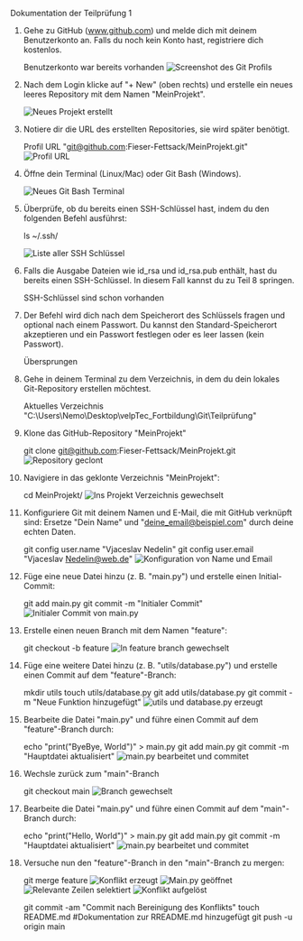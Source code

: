 Dokumentation der Teilprüfung 1 

1. Gehe zu GitHub (www.github.com) und melde dich mit deinem Benutzerkonto an. 
Falls du noch kein Konto hast, registriere dich kostenlos.

	Benutzerkonto war bereits vorhanden
	![Screenshot des Git Profils](images/Bild1.png)

2. Nach dem Login klicke auf "+ New" (oben rechts) und erstelle ein neues leeres Repository mit dem Namen "MeinProjekt".
 
	![Neues Projekt erstellt](images/Bild2.png)
 
3. Notiere dir die URL des erstellten Repositories, sie wird später benötigt.

	Profil URL "git@github.com:Fieser-Fettsack/MeinProjekt.git"
	![Profil URL](images/Bild3.png)
 
4. Öffne dein Terminal (Linux/Mac) oder Git Bash (Windows).
 
	![Neues Git Bash Terminal](images/Bild4.png)
 
5. Überprüfe, ob du bereits einen SSH-Schlüssel hast, indem du den folgenden Befehl ausführst: 

	ls ~/.ssh/
	
	![Liste aller SSH Schlüssel](images/Bild5.png)
 
6. Falls die Ausgabe Dateien wie id_rsa und id_rsa.pub enthält, hast du bereits einen SSH-Schlüssel. 
In diesem Fall kannst du zu Teil 8 springen. 
	
	SSH-Schlüssel sind schon vorhanden
	
7. Der Befehl wird dich nach dem Speicherort des Schlüssels fragen und optional nach einem Passwort. 
Du kannst den Standard-Speicherort akzeptieren und ein Passwort festlegen oder es leer lassen (kein Passwort).
	
	Übersprungen 

8. Gehe in deinem Terminal zu dem Verzeichnis, in dem du dein lokales Git-Repository erstellen möchtest.

	Aktuelles Verzeichnis  "C:\Users\Nemo\Desktop\velpTec_Fortbildung\Git\Teilprüfung"
	
9. Klone das GitHub-Repository "MeinProjekt" 

	git clone git@github.com:Fieser-Fettsack/MeinProjekt.git
	![Repository geclont](images/Bild6.png)

10. Navigiere in das geklonte Verzeichnis "MeinProjekt":

	cd MeinProjekt/
	![Ins Projekt Verzeichnis gewechselt](images/Bild7.png)
	
11. Konfiguriere Git mit deinem Namen und E-Mail, die mit GitHub verknüpft sind:
	Ersetze "Dein Name" und "deine_email@beispiel.com" durch deine echten Daten.
	
	git config user.name "Vjaceslav Nedelin"
	git config user.email "Vjaceslav Nedelin@web.de"
	![Konfiguration von Name und Email](images/Bild8.png)
	
12. Füge eine neue Datei hinzu (z. B. "main.py") und erstelle einen Initial-Commit:

	git add main.py
	git commit -m "Initialer Commit"
	![Initialer Commit von main.py](images/Bild9.png)
	
13. Erstelle einen neuen Branch mit dem Namen "feature":

	git checkout -b feature
	![In feature branch gewechselt](images/Bild10.png)
	
14. Füge eine weitere Datei hinzu (z. B. "utils/database.py") und erstelle einen Commit auf dem "feature"-Branch:

	mkdir utils
	touch utils/database.py
	git add utils/database.py
	git commit -m "Neue Funktion hinzugefügt"
	![utils und database.py erzeugt](images/Bild11.png)
	
15. Bearbeite die Datei "main.py" und führe einen Commit auf dem "feature"-Branch durch:

	echo "print("ByeBye, World")" > main.py
	git add main.py
	git commit -m "Hauptdatei aktualisiert" 
	![main.py bearbeitet und commitet](images/Bild12.png)

16. Wechsle zurück zum "main"-Branch

	git checkout main
	![Branch gewechselt](images/Bild13.png)
	
17. Bearbeite die Datei "main.py" und führe einen Commit auf dem "main"-Branch durch:

	echo "print("Hello, World")" > main.py
	git add main.py
	git commit -m "Hauptdatei aktualisiert"
	![main.py bearbeitet und commitet](images/Bild14.png)
 
18. Versuche nun den "feature"-Branch in den "main"-Branch zu mergen:

	git merge feature
	![Konflikt erzeugt](images/Bild15_1.png)
	![Main.py geöffnet](images/Bild15_2.png)
	![Relevante Zeilen selektiert](images/Bild15_3.png)
	![Konflikt aufgelöst](images/Bild15_4.png)
	
	git commit -am "Commit nach Bereinigung des Konflikts"
	touch README.md
	#Dokumentation zur RREADME.md hinzugefügt 
	git push -u origin main
 
 
 
